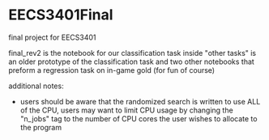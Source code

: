 # EECS3401Final
final project for EECS3401

final_rev2 is the notebook for our classification task
inside "other tasks" is an older prototype of the classification task and two other notebooks that preform a regression task on in-game gold (for fun of course)

additional notes:
- users should be aware that the randomized search is written to use ALL of the CPU, users may want to limit CPU usage by changing the "n_jobs" tag to the number of CPU cores the user wishes to allocate to the program
